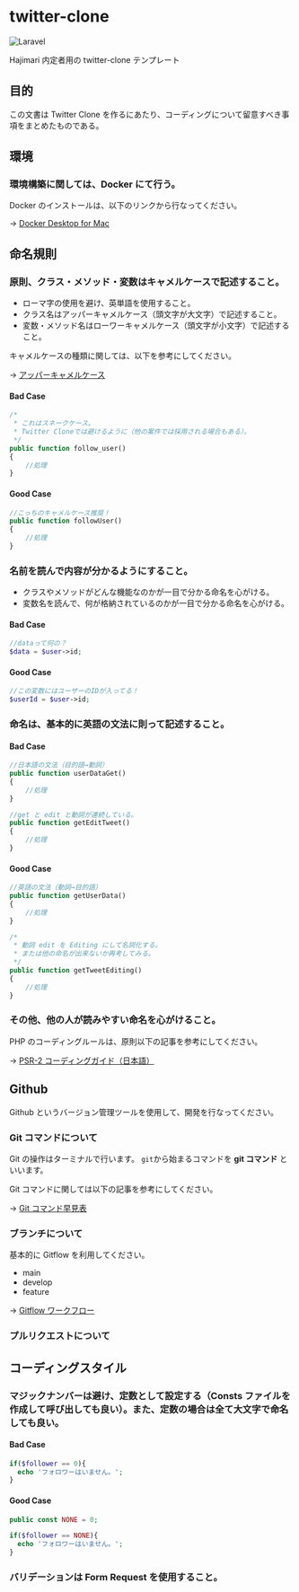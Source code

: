 # twitter-clone

![Laravel](https://www.unagino-nedoko.com/wp-content/uploads/2021/10/logo_Laravel.png)

Hajimari 内定者用の twitter-clone テンプレート

## 目的

この文書は Twitter Clone を作るにあたり、コーディングについて留意すべき事項をまとめたものである。

## 環境

### 環境構築に関しては、Docker にて行う。

Docker のインストールは、以下のリンクから行なってください。

→ [Docker Desktop for Mac](https://docs.docker.com/desktop/mac/install/)

## 命名規則

### 原則、クラス・メソッド・変数はキャメルケースで記述すること。

- ローマ字の使用を避け、英単語を使用すること。
- クラス名はアッパーキャメルケース（頭文字が大文字）で記述すること。
- 変数・メソッド名はローワーキャメルケース（頭文字が小文字）で記述すること。

キャメルケースの種類に関しては、以下を参考にしてください。

→ [アッパーキャメルケース](https://wa3.i-3-i.info/word13954.html)

#### Bad Case

```php
/*
 * これはスネークケース。
 * Twitter Cloneでは避けるように（他の案件では採用される場合もある）。
 */
public function follow_user()
{
    //処理
}
```

#### Good Case

```php
//こっちのキャメルケース推奨！
public function followUser()
{
    //処理
}
```

### 名前を読んで内容が分かるようにすること。

- クラスやメソッドがどんな機能なのかが一目で分かる命名を心がける。
- 変数名を読んで、何が格納されているのかが一目で分かる命名を心がける。

#### Bad Case

```php
//dataって何の？
$data = $user->id;
```

#### Good Case

```php
//この変数にはユーザーのIDが入ってる！
$userId = $user->id;
```

### 命名は、基本的に英語の文法に則って記述すること。

#### Bad Case

```php
//日本語の文法（目的語→動詞）
public function userDataGet()
{
    //処理
}

//get と edit と動詞が連続している。
public function getEditTweet()
{
    //処理
}
```

#### Good Case

```php
//英語の文法（動詞→目的語）
public function getUserData()
{
    //処理
}

/*
 * 動詞 edit を Editing にして名詞化する。
 * または他の命名が出来ないか再考してみる。
 */
public function getTweetEditing()
{
    //処理
}
```

### その他、他の人が読みやすい命名を心がけること。

PHP のコーディングルールは、原則以下の記事を参考にしてください。

→ [PSR-2 コーディングガイド（日本語）](https://www.infiniteloop.co.jp/docs/psr/psr-2-coding-style-guide.php)

## Github

Github というバージョン管理ツールを使用して、開発を行なってください。

### Git コマンドについて

Git の操作はターミナルで行います。
`git`から始まるコマンドを **git コマンド** といいます。

Git コマンドに関しては以下の記事を参考にしてください。

→ [Git コマンド早見表](https://qiita.com/kohga/items/dccf135b0af395f69144)

### ブランチについて

基本的に Gitflow を利用してください。

- main
- develop
- feature

→ [Gitflow ワークフロー](https://www.atlassian.com/ja/git/tutorials/comparing-workflows/gitflow-workflow)

### プルリクエストについて

## コーディングスタイル

### マジックナンバーは避け、定数として設定する（Consts ファイルを作成して呼び出しても良い）。また、定数の場合は全て大文字で命名しても良い。

#### Bad Case

```php
if($follower == 0){
  echo 'フォロワーはいません。';
}
```

#### Good Case

```php
public const NONE = 0;

if($follower == NONE){
  echo 'フォロワーはいません。';
}
```

### バリデーションは Form Request を使用すること。
